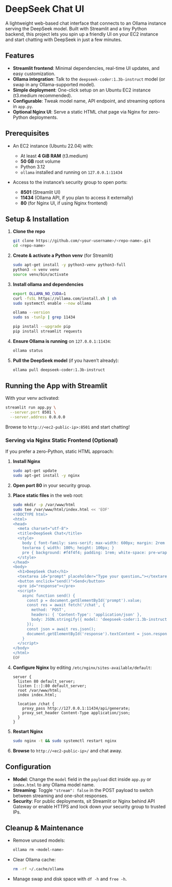 # DeepSeek Chat UI

A lightweight web-based chat interface that connects to an Ollama instance serving the DeepSeek model. Built with Streamlit and a tiny Python backend, this project lets you spin up a friendly UI on your EC2 instance and start chatting with DeepSeek in just a few minutes.

## Features

* **Streamlit frontend**: Minimal dependencies, real-time UI updates, and easy customization.
* **Ollama integration**: Talk to the `deepseek-coder:1.3b-instruct` model (or swap in any Ollama-supported model).
* **Simple deployment**: One-click setup on an Ubuntu EC2 instance (t3.medium recommended).
* **Configurable**: Tweak model name, API endpoint, and streaming options in `app.py`.
* **Optional Nginx UI**: Serve a static HTML chat page via Nginx for zero-Python deployments.

## Prerequisites

* An EC2 instance (Ubuntu 22.04) with:

  * At least **4 GiB RAM** (t3.medium)
  * **50 GB** root volume
  * Python 3.12
  * `ollama` installed and running on `127.0.0.1:11434`
* Access to the instance’s security group to open ports:

  * **8501** (Streamlit UI)
  * **11434** (Ollama API, if you plan to access it externally)
  * **80** (for Nginx UI, if using Nginx frontend)

## Setup & Installation

1. **Clone the repo**

   ```bash
   git clone https://github.com/<your-username>/<repo-name>.git
   cd <repo-name>
   ```

2. **Create & activate a Python venv** (for Streamlit)

   ```bash
   sudo apt-get install -y python3-venv python3-full
   python3 -m venv venv
   source venv/bin/activate
   ```

3. **Install ollama and dependencies**

   ```bash
   export OLLAMA_NO_CUDA=1
   curl -fsSL https://ollama.com/install.sh | sh
   sudo systemctl enable --now ollama

   ollama --version
   sudo ss -tunlp | grep 11434 

   pip install --upgrade pip
   pip install streamlit requests
   ```

4. **Ensure Ollama is running** on `127.0.0.1:11434`:

   ```bash
   ollama status
   ```

5. **Pull the DeepSeek model** (if you haven’t already):

   ```bash
   ollama pull deepseek-coder:1.3b-instruct
   ```

## Running the App with Streamlit

With your venv activated:

```bash
streamlit run app.py \
  --server.port 8501 \
  --server.address 0.0.0.0
```

Browse to `http://<ec2-public-ip>:8501` and start chatting!

### Serving via Nginx Static Frontend (Optional)

If you prefer a zero-Python, static HTML approach:

1. **Install Nginx**

   ```bash
   sudo apt-get update
   sudo apt-get install -y nginx
   ```
2. **Open port 80** in your security group.
3. **Place static files** in the web root:

   ```bash
   sudo mkdir -p /var/www/html
   sudo tee /var/www/html/index.html << 'EOF'
   <!DOCTYPE html>
   <html>
   <head>
     <meta charset="utf-8">
     <title>DeepSeek Chat</title>
     <style>
       body { font-family: sans-serif; max-width: 600px; margin: 2rem auto; }
       textarea { width: 100%; height: 100px; }
       pre { background: #f4f4f4; padding: 1rem; white-space: pre-wrap; }
     </style>
   </head>
   <body>
     <h1>DeepSeek Chat</h1>
     <textarea id="prompt" placeholder="Type your question…"></textarea><br>
     <button onclick="send()">Send</button>
     <pre id="response"></pre>
     <script>
       async function send() {
         const p = document.getElementById('prompt').value;
         const res = await fetch('/chat', {
           method: 'POST',
           headers: { 'Content-Type': 'application/json' },
           body: JSON.stringify({ model: 'deepseek-coder:1.3b-instruct', prompt: p, stream: false })
         });
         const json = await res.json();
         document.getElementById('response').textContent = json.response;
       }
     </script>
   </body>
   </html>
   EOF
   ```
4. **Configure Nginx** by editing `/etc/nginx/sites-available/default`:

   ```nginx
   server {
     listen 80 default_server;
     listen [::]:80 default_server;
     root /var/www/html;
     index index.html;

     location /chat {
       proxy_pass http://127.0.0.1:11434/api/generate;
       proxy_set_header Content-Type application/json;
     }
   }
   ```
5. **Restart Nginx**

   ```bash
   sudo nginx -t && sudo systemctl restart nginx
   ```
6. **Browse** to `http://<ec2-public-ip>/` and chat away.

## Configuration

* **Model**: Change the `model` field in the `payload` dict inside `app.py` or `index.html` to any Ollama model name.
* **Streaming**: Toggle `"stream": false` in the POST payload to switch between streaming and one-shot responses.
* **Security**: For public deployments, sit Streamlit or Nginx behind API Gateway or enable HTTPS and lock down your security group to trusted IPs.

## Cleanup & Maintenance

* Remove unused models:

  ```bash
  ollama rm <model-name>
  ```
* Clear Ollama cache:

  ```bash
  rm -rf ~/.cache/ollama
  ```
* Manage swap and disk space with `df -h` and `free -h`.

